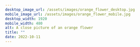 ```yaml
---
desktop_image_url: /assets/images/orange_flower_desktop.jpg
mobile_image_url: /assets/images/orange_flower_mobile.jpg
desktop_width: 1920
mobile_width: 480
alt: A close picture of an orange flower
title: ""
date: 2022-10-11
---
```


